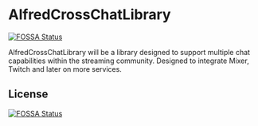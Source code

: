 # AlfredCrossChatLibrary
[![FOSSA Status](https://app.fossa.io/api/projects/git%2Bgithub.com%2Fdemortes%2FAlfredCrossChatLibrary.svg?type=shield)](https://app.fossa.io/projects/git%2Bgithub.com%2Fdemortes%2FAlfredCrossChatLibrary?ref=badge_shield)

AlfredCrossChatLibrary will be a library designed to support multiple chat capabilities within the streaming community. Designed to integrate Mixer, Twitch and later on more services.


## License
[![FOSSA Status](https://app.fossa.io/api/projects/git%2Bgithub.com%2Fdemortes%2FAlfredCrossChatLibrary.svg?type=large)](https://app.fossa.io/projects/git%2Bgithub.com%2Fdemortes%2FAlfredCrossChatLibrary?ref=badge_large)